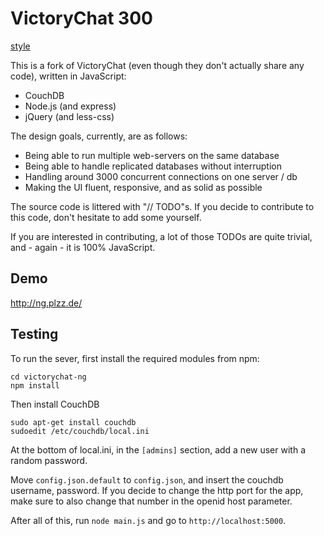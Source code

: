 # VictoryChat 300

[style](/public/style.less)

This is a fork of VictoryChat (even though they don't actually
share any code), written in JavaScript:

 - CouchDB
 - Node.js (and express)
 - jQuery (and less-css)

The design goals, currently, are as follows:

 - Being able to run multiple web-servers on the same database
 - Being able to handle replicated databases without interruption
 - Handling around 3000 concurrent connections on one server / db
 - Making the UI fluent, responsive, and as solid as possible

The source code is littered with "// TODO"s. If you decide to
contribute to this code, don't hesitate to add some yourself.

If you are interested in contributing, a lot of those TODOs are
quite trivial, and - again - it is 100% JavaScript.

## Demo

http://ng.plzz.de/

## Testing

To run the sever, first install the required modules from npm:

    cd victorychat-ng
    npm install

Then install CouchDB

    sudo apt-get install couchdb
    sudoedit /etc/couchdb/local.ini

At the bottom of local.ini, in the `[admins]` section,
add a new user with a random password.

Move `config.json.default` to `config.json`, and insert
the couchdb username, password. If you decide to change
the http port for the app, make sure to also change that
number in the openid host parameter.

After all of this, run `node main.js` and go to `http://localhost:5000`.
